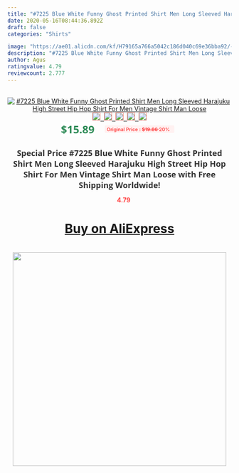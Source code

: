 ```yaml
---
title: "#7225 Blue White Funny Ghost Printed Shirt Men Long Sleeved Harajuku High Street Hip Hop Shirt For Men Vintage Shirt Man Loose"
date: 2020-05-16T08:44:36.892Z
draft: false
categories: "Shirts"

image: "https://ae01.alicdn.com/kf/H79165a766a5042c186d040c69e36bba92/-7225-Blue-White-Funny-Ghost-Printed-Shirt-Men-Long-Sleeved-Harajuku-High-Street-Hip-Hop.jpg"
description: "#7225 Blue White Funny Ghost Printed Shirt Men Long Sleeved Harajuku High Street Hip Hop Shirt For Men Vintage Shirt Man Loose"
author: Agus
ratingvalue: 4.79
reviewcount: 2.777
---
```

<br>
<div style="text-align: center;">
<a href="https://s.click.aliexpress.com/e/_9QEj9b" target="_blank" rel="nofollow noopener noreferrer"><img alt="#7225 Blue White Funny Ghost Printed Shirt Men Long Sleeved Harajuku High Street Hip Hop Shirt For Men Vintage Shirt Man Loose" class="magnifier-image" src="https://ae01.alicdn.com/kf/H79165a766a5042c186d040c69e36bba92/-7225-Blue-White-Funny-Ghost-Printed-Shirt-Men-Long-Sleeved-Harajuku-High-Street-Hip-Hop.jpg_640x640.jpg">
<br>
<img style="border:1px solid salmon" src="https://ae01.alicdn.com/kf/H79165a766a5042c186d040c69e36bba92/-7225-Blue-White-Funny-Ghost-Printed-Shirt-Men-Long-Sleeved-Harajuku-High-Street-Hip-Hop.jpg_120x120.jpg">&nbsp;&nbsp;<img style="border:1px solid salmon" src="https://ae01.alicdn.com/kf/H249d662914854fa6858d1979659a87a7j/-7225-Blue-White-Funny-Ghost-Printed-Shirt-Men-Long-Sleeved-Harajuku-High-Street-Hip-Hop.jpg_120x120.jpg">&nbsp;&nbsp;<img style="border:1px solid salmon" src="https://ae01.alicdn.com/kf/H28b6a159ef3d4229ac84700ef27395e5N/-7225-Blue-White-Funny-Ghost-Printed-Shirt-Men-Long-Sleeved-Harajuku-High-Street-Hip-Hop.jpg_120x120.jpg">&nbsp;&nbsp;<img style="border:1px solid salmon" src="https://ae01.alicdn.com/kf/Hb24d4e3ffbf6426ba43cc1b36d284abd4/-7225-Blue-White-Funny-Ghost-Printed-Shirt-Men-Long-Sleeved-Harajuku-High-Street-Hip-Hop.jpg_120x120.jpg">&nbsp;&nbsp;<img style="border:1px solid salmon" src="https://ae01.alicdn.com/kf/H6eb708caf3a94687be419aaaef4da62bJ/-7225-Blue-White-Funny-Ghost-Printed-Shirt-Men-Long-Sleeved-Harajuku-High-Street-Hip-Hop.jpg_120x120.jpg"></a></div><br0>
<div style="text-align: center;"><span style="background-color: white; border: 0px; box-sizing: border-box; color: seagreen; display: inline-block; font-family: &quot;open sans&quot; , &quot;arial&quot; , &quot;helvetica&quot; , sans-serif , &quot;heiti&quot;; font-size: 24px; font-stretch: inherit; font-weight: 700; line-height: inherit; margin: 0px 10px 0px 0px; padding: 0px; vertical-align: middle;">$15.89 </span>
<span style="background: rgb(255 , 241 , 241); border-radius: 3px; border: 0px; box-sizing: border-box; color: #ff4747; display: inline-block; font-family: inherit; font-size: 12px; font-stretch: inherit; font-style: inherit; font-variant: inherit; font-weight: 600; line-height: inherit; margin: 0px; padding: 2px 5px; transform: scale(0.9); vertical-align: middle;">Original Price : <b style="text-decoration: line-through;">$19.86 </b> 20%&nbsp;&nbsp;</span></div>
<h1 style="color: #333333; display: inline-block; font-family: &quot;open sans&quot; , &quot;arial&quot; , &quot;helvetica&quot; , sans-serif , &quot;heiti&quot;; font-size: 18px; font-stretch: inherit; font-weight: 700; text-align: center;">Special Price #7225 Blue White Funny Ghost Printed Shirt Men Long Sleeved Harajuku High Street Hip Hop Shirt For Men Vintage Shirt Man Loose with Free Shipping Worldwide!</h1>
<div style="color: #ff4747; text-align: center;">
<img src="https://4.bp.blogspot.com/-M0ZcTcb-5uY/XleCXlxnR4I/AAAAAAAAAEc/OrjgMkXV1oMQFaCRZj5HQwOCBcu3w1FegCPcBGAYYCw/s1600/star.png" style="height: 15px;">&nbsp;<b>4.79</b></div>
<div class="button_cont" align="center"><a class="buynow_a" href="https://s.click.aliexpress.com/e/_9QEj9b" target="_blank" rel="nofollow noopener noreferrer"><H1>Buy on AliExpress</H1></a></div><br>
<div class="separator" style="clear: both; text-align: center;">
<img src="https://lh3.googleusercontent.com/-pTy5HemUv9M/XlePHvY0dAI/AAAAAAAAAE4/0nX5iRUoIWY8eMW9Dpxeirr157OZliDIgCLcBGAsYHQ/s1600/badge.gif" width="480">
</div>
